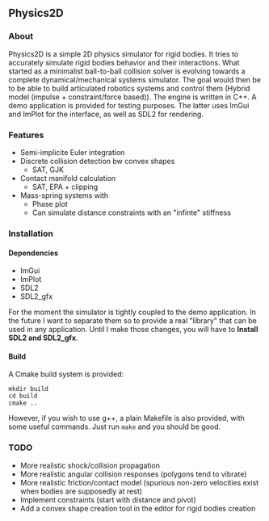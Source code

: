 ## Physics2D

### About

Physics2D is a simple 2D physics simulator for rigid bodies. It tries to accurately simulate rigid bodies behavior and their interactions.
What started as a minimalist ball-to-ball collision solver is evolving towards a complete dynamical/mechanical systems simulator.
The goal would then be to be able to build articulated robotics systems and control them (Hybrid model (impulse + constraint/force based)). 
The engine is written in C++. A demo application is provided for testing purposes. The latter uses ImGui and ImPlot for the interface, as well as SDL2 for rendering.

### Features

- Semi-implicite Euler integration
- Discrete collision detection bw convex shapes
    - SAT, GJK
- Contact manifold calculation
    - SAT, EPA + clipping
- Mass-spring systems with
    - Phase plot
    - Can simulate distance constraints with an "infinte" stiffness

### Installation

#### Dependencies

- ImGui
- ImPlot
- SDL2
- SDL2_gfx

For the moment the simulator is tightly coupled to the demo application. In the future I want to separate them so to provide a real "library" that can be used in any application.
Until I make those changes, you will have to **Install SDL2 and SDL2_gfx**.

#### Build

A Cmake build system is provided:
```
mkdir build
cd build
cmake ..
```

However, if you wish to use g++, a plain Makefile is also provided, with some useful commands.
Just run `make` and you should be good.

### TODO

- More realistic shock/collision propagation
- More realistic angular collision responses (polygons tend to vibrate)
- More realistic friction/contact model (spurious non-zero velocities exist when bodies are supposedly at rest)
- Implement constraints (start with distance and pivot)
- Add a convex shape creation tool in the editor for rigid bodies creation
